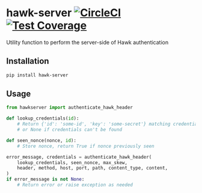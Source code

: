 # hawk-server [![CircleCI](https://circleci.com/gh/uktrade/hawk-server.svg?style=shield)](https://circleci.com/gh/uktrade/hawk-server) [![Test Coverage](https://api.codeclimate.com/v1/badges/8bc445ea9d471b133b3f/test_coverage)](https://codeclimate.com/github/uktrade/hawk-server/test_coverage)

Utility function to perform the server-side of Hawk authentication


## Installation

```bash
pip install hawk-server
```


## Usage

```python
from hawkserver import authenticate_hawk_header

def lookup_credentials(id):
    # Return {'id': 'some-id', 'key': 'some-secret'} matching credentials,
    # or None if credentials can't be found

def seen_nonce(nonce, id):
    # Store nonce, return True if nonce previously seen

error_message, credentials = authenticate_hawk_header(
    lookup_credentials, seen_nonce, max_skew,
    header, method, host, port, path, content_type, content,
)
if error_message is not None:
    # Return error or raise exception as needed
```
